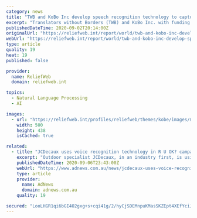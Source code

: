 ```yaml
---
category: news
title: "TWB and KoBo Inc develop speech recognition technology to capture voices of speakers of marginalized languages"
excerpt: "Translators without Borders (TWB) and KoBo Inc. with funding from the Cisco Foundation, will develop automatic speech recognition technology to help humanitarians better collect data from speakers of marginalized languages in low-literacy contexts."
publishedDateTime: 2020-09-02T20:14:00Z
originalUrl: "https://reliefweb.int/report/world/twb-and-kobo-inc-develop-speech-recognition-technology-capture-voices-speakers"
webUrl: "https://reliefweb.int/report/world/twb-and-kobo-inc-develop-speech-recognition-technology-capture-voices-speakers"
type: article
quality: 19
heat: 19
published: false

provider:
  name: ReliefWeb
  domain: reliefweb.int

topics:
  - Natural Language Processing
  - AI

images:
  - url: "https://reliefweb.int/profiles/reliefweb/themes/kobe/images/metatag/disaster-type/epidemic.png"
    width: 500
    height: 438
    isCached: true

related:
  - title: "JCDecaux uses voice recognition technology in R U OK? campaign"
    excerpt: "Outdoor specialist JCDecaux, in an industry first, is using an interactive JCDecaux panel that uses voice recognition to trigger both on-screen and verbal responses. Passers-by are prompted via a floor decal placed in front of the panel as well as an on-screen call to action to ask: “R U OK?"
    publishedDateTime: 2020-09-06T23:43:00Z
    webUrl: "https://www.adnews.com.au/news/jcdecaux-uses-voice-recognition-technology-in-r-u-ok-campaign"
    type: article
    provider:
      name: AdNews
      domain: adnews.com.au
    quality: 19

secured: "LooLHGR1qi6bGI4O2gxg+s+cqi41g/2/hyCjSDEMnpuKMasSKZEpt4XEfYciJFL3I8d13jTdDRHPW8CtntdKgU4AFaWyBxU2vtYVqhkSDHXkZyw0CJDAYTYUMNeetdu6oXdn6v/jDFaAs+fG58OpiQhfZ2kLtO6aEmZ+PlyRbEjh6Ps4TRxrJkIABEKPTCjSf8yOvMGFLBxs5yIc3Kj+5zpJrj53u5eyR9MSv8SXJMTiUCs+Alfwhgjy75kQ7jKHzG6BIUf1Gasn7wjBRVvo2NMXFz33P0c1fEbzpMsN/5vMTEaZTS6zO5y+5/KjiR3h6SBNssbIIGL4xyBVcj2QceYJz79zeFPtwm/hR11dtUA=;6ejag/x9KNRpqkOUx1aVnQ=="
---
```


